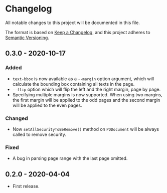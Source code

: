 # Changelog
All notable changes to this project will be documented in this file.

The format is based on [Keep a Changelog](https://keepachangelog.com/en/1.0.0/),
and this project adheres to [Semantic Versioning](https://semver.org/spec/v2.0.0.html).

## 0.3.0 - 2020-10-17
### Added
- `text-bbox` is now available as a `--margin` option argument, which will calculate the bounding box containing all texts in the page.
- `--flip` option which will flip the left and the right margin, page by page.
- Specifying multiple margins is now supported. When using two margins, the first margin will be applied to the odd pages and the second margin will be applied to the even pages.

### Changed
- Now `setAllSecurityToBeRemove()` method on `PDDocument` will be always called to remove security.

### Fixed
- A bug in parsing page range with the last page omitted.

## 0.2.0 - 2020-04-04
- First release.

